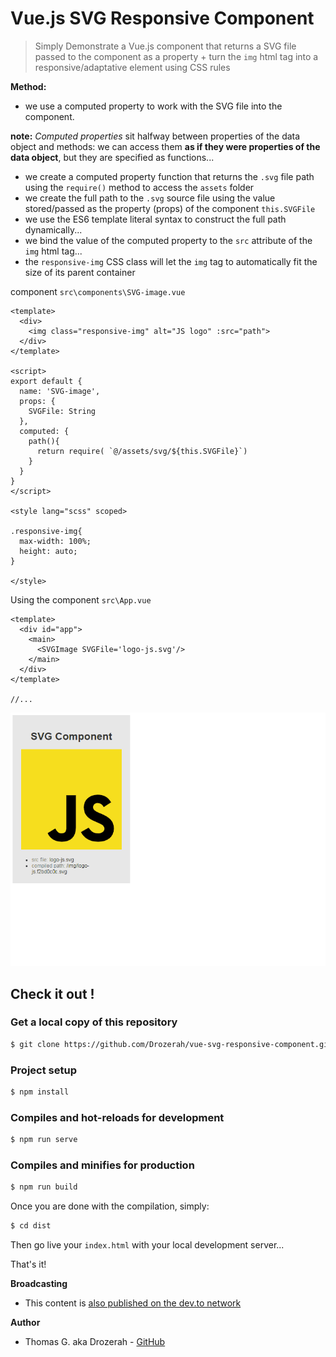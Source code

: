 # Vue.js SVG Responsive Component 

> Simply Demonstrate a Vue.js component that returns a SVG file passed to the component as a property + turn the `img` html tag into a responsive/adaptative element using CSS rules

__Method:__

- we use a computed property to work with the SVG file into the component. 

**note:** _Computed properties_ sit halfway between properties of the data object and methods: we can access them **as if they were properties of the data object**, but they are specified as functions...
- we create a computed property function that returns the `.svg` file path using the `require()` method to access the `assets` folder
- we create the full path to the `.svg` source file using the value stored/passed as the property (props) of the component `this.SVGFile`
- we use the ES6 template literal syntax to construct the full path dynamically...
- we bind the value of the computed property to the `src` attribute of the `img` html tag...
- the `responsive-img` CSS class will let the `img` tag to automatically fit the size of its parent container


component `src\components\SVG-image.vue`
```
<template>
  <div>    
    <img class="responsive-img" alt="JS logo" :src="path">
  </div>
</template>

<script>
export default {
  name: 'SVG-image',
  props: {
    SVGFile: String
  },
  computed: {
    path(){
      return require( `@/assets/svg/${this.SVGFile}`)
    }
  }
}
</script>

<style lang="scss" scoped>

.responsive-img{
  max-width: 100%;
  height: auto;
}

</style>
```
Using the component `src\App.vue`

```
<template>
  <div id="app">
    <main>
      <SVGImage SVGFile='logo-js.svg'/>
    </main>
  </div>
</template>

//...
```
![gif](https://raw.githubusercontent.com/Drozerah/MyGitHubStorage/master/gif/svg-component/vue-svg-component.gif)

## Check it out !

### Get a local copy of this repository

```bash
$ git clone https://github.com/Drozerah/vue-svg-responsive-component.git
```

### Project setup
```bash
$ npm install
```

### Compiles and hot-reloads for development
```bash
$ npm run serve
```

### Compiles and minifies for production
```bash
$ npm run build
```
Once you are done with the compilation, simply:

```bash
$ cd dist
```
Then go live your `index.html` with your local development server...

That's it!

__Broadcasting__

- This content is [also published on the dev.to network](https://dev.to/drozerah/vue-js-svg-responsive-component-318f)

__Author__

- Thomas G. aka Drozerah - [GitHub](https://github.com/Drozerah)
